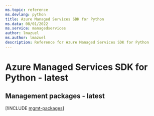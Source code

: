 ```yaml
---
ms.topic: reference
ms.devlang: python
title: Azure Managed Services SDK for Python
ms.data: 08/01/2022
ms.service: managedservices
author: lmazuel
ms.author: lmazuel
description: Reference for Azure Managed Services SDK for Python
---
```

# Azure Managed Services SDK for Python - latest

## Management packages - latest
[!INCLUDE [mgmt-packages](managed-services-mgmt-index.md)]